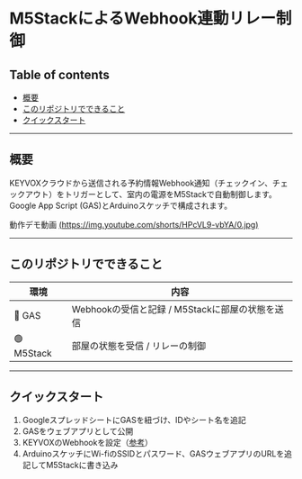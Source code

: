 # M5StackによるWebhook連動リレー制御

## Table of contents
- [概要](#概要)
- [このリポジトリでできること](#このリポジトリでできること)
- [クイックスタート](#クイックスタート)

---

## 概要
KEYVOXクラウドから送信される予約情報Webhook通知（チェックイン、チェックアウト）をトリガーとして、室内の電源をM5Stackで自動制御します。Google App Script (GAS)とArduinoスケッチで構成されます。

動作デモ動画
[(https://img.youtube.com/shorts/HPcVL9-vbYA/0.jpg)](https://youtube.com/shorts/HPcVL9-vbYA?feature=share)

---

## このリポジトリでできること

| 環境 | 内容 |
|------|------|
| 🔵 GAS | Webhookの受信と記録 / M5Stackに部屋の状態を送信 |
| 🟢 M5Stack | 部屋の状態を受信 / リレーの制御 |

---

## クイックスタート

1. GoogleスプレッドシートにGASを紐づけ、IDやシート名を追記
2. GASをウェブアプリとして公開
3. KEYVOXのWebhookを設定（[参考](https://keyvox.notion.site/Webhook-JSON-20969d1dc06e808b8c66ca9f38e61115)）
4. ArduinoスケッチにWi-fiのSSIDとパスワード、GASウェブアプリのURLを追記してM5Stackに書き込み